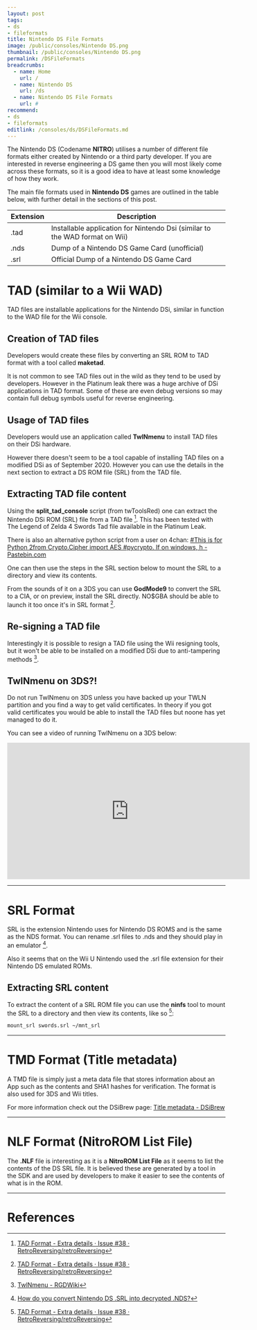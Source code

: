 ```yaml
---
layout: post
tags: 
- ds
- fileformats
title: Nintendo DS File Formats
image: /public/consoles/Nintendo DS.png
thumbnail: /public/consoles/Nintendo DS.png
permalink: /DSFileFormats
breadcrumbs:
  - name: Home
    url: /
  - name: Nintendo DS
    url: /ds
  - name: Nintendo DS File Formats
    url: #
recommend: 
- ds
- fileformats
editlink: /consoles/ds/DSFileFormats.md
---
```


The Nintendo DS (Codename **NITRO**) utilises a number of different file formats either created by Nintendo or a third party developer. If you are interested in reverse engineering a DS game then you will most likely come across these formats, so it is a good idea to have at least some knowledge of how they work.

The main file formats used in **Nintendo DS** games are outlined in the table below, with further detail in the sections of this post.

Extension | Description
---|---
.tad | Installable application for Nintendo Dsi (similar to the WAD format on Wii)
.nds | Dump of a Nintendo DS Game Card (unofficial)
.srl | Official Dump of a Nintendo DS Game Card

# TAD (similar to a Wii WAD)
TAD files are installable applications for the Nintendo DSi, similar in function to the WAD file for the Wii console.

## Creation of TAD files
Developers would create these files by converting an SRL ROM to TAD format with a tool called **maketad**.

It is not common to see TAD files out in the wild as they tend to be used by developers. However in the Platinum leak there was a huge archive of DSi applications in TAD format. Some of these are even debug versions so may contain full debug symbols useful for reverse engineering.

## Usage of TAD files
Developers would use an application called **TwlNmenu** to install TAD files on their DSi hardware.

However there doesn't seem to be a tool capable of installing TAD files on a modified DSi as of September 2020. However you can use the details in the next section to extract a DS ROM file (SRL) from the TAD file.

## Extracting TAD file content
Using the **split_tad_console** script (from twToolsRed) one can extract the Nintendo DSi ROM (SRL) file from a TAD file [^4]. This has been tested with The Legend of Zelda 4 Swords Tad file available in the Platinum Leak.

There is also an alternative python script from a user on 4chan: 
[#This is for Python 2from Crypto.Cipher import AES #pycrypto. If on windows, h - Pastebin.com](https://pastebin.com/7dhXeMWJ)

One can then use the steps in the SRL section below to mount the SRL to a directory and view its contents.

From the sounds of it on a 3DS you can use **GodMode9** to convert the SRL to a CIA, or on preview, install the SRL directly.
NO$GBA should be able to launch it too once it's in SRL format [^4].

## Re-signing a TAD file
Interestingly it is possible to resign a TAD file using the Wii resigning tools, but it won't be able to be installed on a modified DSi due to anti-tampering methods [^1].

## TwlNmenu on 3DS?!
Do not run TwlNmenu on 3DS unless you have backed up your TWLN partition and you find a way to get valid certificates. In theory if you got valid certificates you would be able to install the TAD files but noone has yet managed to do it.

You can see a video of running TwlNmenu on a 3DS below:
<iframe width="560" height="315" src="https://www.youtube.com/embed/gm5_nZOm_kM" frameborder="0" allow="accelerometer; autoplay; clipboard-write; encrypted-media; gyroscope; picture-in-picture" allowfullscreen></iframe>

---
# SRL Format
SRL is the extension Nintendo uses for Nintendo DS ROMS and is the same as the NDS format. You can rename .srl files to .nds and they should play in an emulator [^3].

Also it seems that on the Wii U Nintendo used the .srl file extension for their Nintendo DS emulated ROMs.

## Extracting SRL content
To extract the content of a SRL ROM file you can use the **ninfs** tool to mount the SRL to a directory and then view its contents, like so [^4]:
```bash
mount_srl swords.srl ~/mnt_srl
```

---
# TMD Format (Title metadata)
A TMD file is simply just a meta data file that stores information about an App such as the contents and SHA1 hashes for verification. The format is also used for 3DS and Wii titles.

For more information check out the DSiBrew page:
[Title metadata - DSiBrew](https://dsibrew.org/wiki/Title_metadata)

---
# NLF Format (NitroROM List File)
The **.NLF** file is interesting as it is a **NitroROM List File** as it seems to list the contents of the DS SRL file. It is believed these are generated by a tool in the SDK and are used by developers to make it easier to see the contents of what is in the ROM.

---
# References
[^1]: [TwlNmenu - RGDWiki](https://wiki.mariocube.com/index.php?title=TwlNmenu&mobileaction=toggle_view_desktop)
[^2]: [TWL Dev Apps working on retail 3DS! - YouTube](https://www.youtube.com/watch?v=gm5_nZOm_kM)
[^3]: [How do you convert Nintendo DS .SRL into decrypted .NDS?](https://gbatemp.net/threads/how-do-you-convert-nintendo-ds-srl-into-decrypted-nds.400279/)
[^4]: [TAD Format - Extra details · Issue #38 · RetroReversing/retroReversing](https://github.com/RetroReversing/retroReversing/issues/38)
